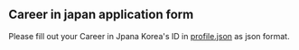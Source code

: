 ## Career in japan application form
Please fill out your Career in Jpana Korea's ID in [profile.json](profile.json) as json format.
